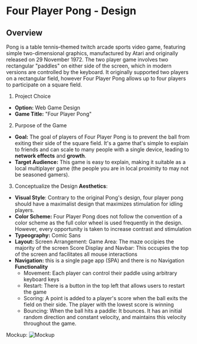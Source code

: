# Four Player Pong - Design

## Overview

Pong is a table tennis–themed twitch arcade sports video game, featuring simple two-dimensional graphics, manufactured by Atari and originally released on 29 November 1972. The two player game involves two rectangular "paddles" on either side of the screen, which in modern versions are controlled by the keyboard. It originally supported two players on a rectangular field, however Four Player Pong allows up to four players to participate on a square field. 

1. Project Choice
 - **Option:** Web Game Design
 - **Game Title:** "Four Player Pong"

2. Purpose of the Game
 - **Goal:** The goal of players of Four Player Pong is to prevent the ball from exiting their side of the square field. It's a game that's simple to explain to friends and can scale to many people with a single device, leading to **network effects** and **growth**. 
- **Target Audience:** This game is easy to explain, making it suitable as a local multiplayer game (the people you are in local proximity to may not be seasoned gamers).

3. Conceptualize the Design
**Aesthetics**:
 - **Visual Style**: Contrary to the original Pong's design, four player pong should have a maximalist design that maximizes stimulation for idling players.
 - **Color Scheme:** Four Player Pong does not follow the convention of a color scheme as the full color wheel is used frequently in the design. However, every opportunity is taken to increase contrast and stimulation
 - **Typeography:** Comic Sans
 - **Layout:** Screen Arrangement: 
    Game Area: The maze occipies the majority of the screen
    Score Display and Navbar: This occupies the top of the screen and facilitates all mouse interactions
 - **Navigation:** this is a single page app (SPA) and there is no Navigation
**Functionality**
   - Movement: Each player can control their paddle using arbitrary keyboard keys
   - Restart: There is a button in the top left that allows users to restart the game
   - Scoring: A point is added to a player's score when the ball exits the field on their side. The player with the lowest score is winning
   - Bouncing: When the ball hits a paddle: It bounces. It has an initial random direction and constant velocity, and maintains this velocity throughout the game. 

Mockup: 
![Mockup](https://i.imgur.com/xSdu1SM.png)
